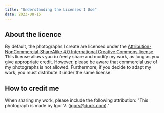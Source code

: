 ```yaml
---
title: "Understanding the Licenses I Use"
date: 2023-08-15
---
```


## About the licence
By default, the photographs I create are licensed under the [Attribution-NonCommercial-ShareAlike 4.0 International Creative Commons license](https://creativecommons.org/licenses/by-nc-sa/4.0/deed.en). This license allows you to freely share and modify my work, as long as you give appropriate credit. However, please be aware that commercial use of my photographs is not allowed. Furthermore, if you decide to adapt my work, you must distribute it under the same license.

## How to credit me
When sharing my work, please include the following attribution: "This photograph is made by Igor V. (igorv@duck.com)."

